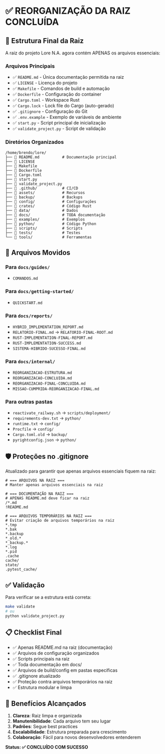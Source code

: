 # ✅ REORGANIZAÇÃO DA RAIZ CONCLUÍDA

## 📁 Estrutura Final da Raiz

A raiz do projeto Lore N.A. agora contém APENAS os arquivos essenciais:

### Arquivos Principais

-   ✅ `README.md` - Única documentação permitida na raiz
-   ✅ `LICENSE` - Licença do projeto
-   ✅ `Makefile` - Comandos de build e automação
-   ✅ `Dockerfile` - Configuração do container
-   ✅ `Cargo.toml` - Workspace Rust
-   ✅ `Cargo.lock` - Lock file do Cargo (auto-gerado)
-   ✅ `.gitignore` - Configuração do Git
-   ✅ `.env.example` - Exemplo de variáveis de ambiente
-   ✅ `start.py` - Script principal de inicialização
-   ✅ `validate_project.py` - Script de validação

### Diretórios Organizados

```
/home/brendo/lore/
├── 📄 README.md          # Documentação principal
├── 📄 LICENSE
├── 📄 Makefile
├── 📄 Dockerfile
├── 📄 Cargo.toml
├── 📄 start.py
├── 📄 validate_project.py
├── 📁 .github/           # CI/CD
├── 📁 assets/            # Recursos
├── 📁 backup/            # Backups
├── 📁 config/            # Configurações
├── 📁 crates/            # Código Rust
├── 📁 data/              # Dados
├── 📁 docs/              # TODA documentação
├── 📁 examples/          # Exemplos
├── 📁 python/            # Código Python
├── 📁 scripts/           # Scripts
├── 📁 tests/             # Testes
└── 📁 tools/             # Ferramentas
```

## 🚚 Arquivos Movidos

### Para `docs/guides/`

-   `COMANDOS.md`

### Para `docs/getting-started/`

-   `QUICKSTART.md`

### Para `docs/reports/`

-   `HYBRID_IMPLEMENTATION_REPORT.md`
-   `RELATORIO-FINAL.md` → `RELATORIO-FINAL-ROOT.md`
-   `RUST-IMPLEMENTATION-FINAL-REPORT.md`
-   `RUST-IMPLEMENTATION-SUCCESS.md`
-   `SISTEMA-HIBRIDO-SUCESSO-FINAL.md`

### Para `docs/internal/`

-   `REORGANIZACAO-ESTRUTURA.md`
-   `REORGANIZACAO-CONCLUIDA.md`
-   `REORGANIZACAO-FINAL-CONCLUIDA.md`
-   `MISSAO-CUMPRIDA-REORGANIZACAO-FINAL.md`

### Para outras pastas

-   `reactivate_railway.sh` → `scripts/deployment/`
-   `requirements-dev.txt` → `python/`
-   `runtime.txt` → `config/`
-   `Procfile` → `config/`
-   `Cargo.toml.old` → `backup/`
-   `pyrightconfig.json` → `python/`

## 🛡️ Proteções no .gitignore

Atualizado para garantir que apenas arquivos essenciais fiquem na raiz:

```gitignore
# === ARQUIVOS NA RAIZ ===
# Manter apenas arquivos essenciais na raiz

# === DOCUMENTAÇÃO NA RAIZ ===
# APENAS README.md deve ficar na raiz
/*.md
!README.md

# === ARQUIVOS TEMPORÁRIOS NA RAIZ ===
# Evitar criação de arquivos temporários na raiz
*.tmp
*.bak
*.backup
*_old.*
*_backup.*
*.log
*.pid
.cache
cache/
state/
.pytest_cache/
```

## ✅ Validação

Para verificar se a estrutura está correta:

```bash
make validate
# ou
python validate_project.py
```

## 📋 Checklist Final

-   ✅ Apenas README.md na raiz (documentação)
-   ✅ Arquivos de configuração organizados
-   ✅ Scripts principais na raiz
-   ✅ Toda documentação em docs/
-   ✅ Arquivos de build/config em pastas específicas
-   ✅ .gitignore atualizado
-   ✅ Proteção contra arquivos temporários na raiz
-   ✅ Estrutura modular e limpa

## 🎯 Benefícios Alcançados

1. **Clareza**: Raiz limpa e organizada
2. **Manutenibilidade**: Cada arquivo tem seu lugar
3. **Padrões**: Segue best practices
4. **Escalabilidade**: Estrutura preparada para crescimento
5. **Colaboração**: Fácil para novos desenvolvedores entenderem

**Status: ✅ CONCLUÍDO COM SUCESSO**
